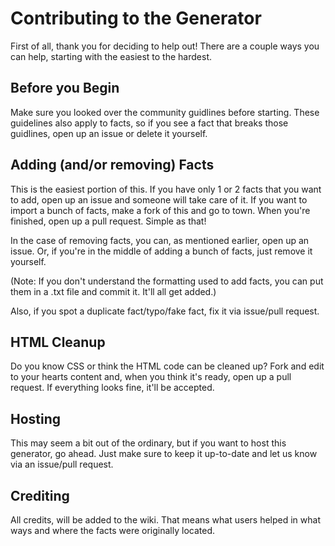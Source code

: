 # Contributing to the Generator
First of all, thank you for deciding to help out! There are a couple ways you can help, starting with the easiest to the hardest.

## Before you Begin
Make sure you looked over the community guidlines before starting. These guidelines also apply to facts, so if you see a fact that breaks those guidlines, open up an issue or delete it yourself.

## Adding (and/or removing) Facts
This is the easiest portion of this. If you have only 1 or 2 facts that you want to add, open up an issue and someone will take care of it. If you want to import a bunch of facts, make a fork of this and go to town. When you're finished, open up a pull request. Simple as that!

In the case of removing facts, you can, as mentioned earlier, open up an issue. Or, if you're in the middle of adding a bunch of facts, just remove it yourself.

(Note: If you don't understand the formatting used to add facts, you can put them in a .txt file and commit it. It'll all get added.)

Also, if you spot a duplicate fact/typo/fake fact, fix it via issue/pull request.

## HTML Cleanup
Do you know CSS or think the HTML code can be cleaned up? Fork and edit to your hearts content and, when you think it's ready, open up a pull request. If everything looks fine, it'll be accepted.

## Hosting
This may seem a bit out of the ordinary, but if you want to host this generator, go ahead. Just make sure to keep it up-to-date and let us know via an issue/pull request.

## Crediting
All credits, will be added to the wiki. That means what users helped in what ways and where the facts were originally located.
